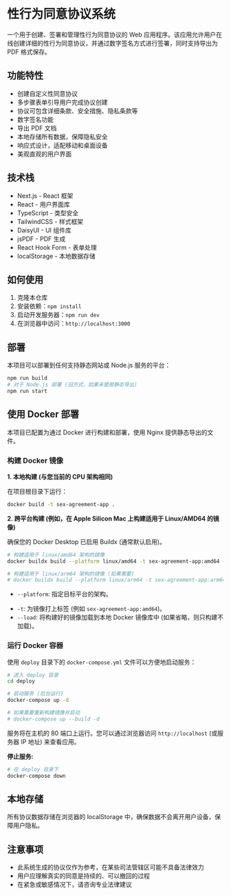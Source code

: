 # 性行为同意协议系统

一个用于创建、签署和管理性行为同意协议的 Web 应用程序。该应用允许用户在线创建详细的性行为同意协议，并通过数字签名方式进行签署，同时支持导出为 PDF 格式保存。

## 功能特性

- 创建自定义性同意协议
- 多步骤表单引导用户完成协议创建
- 协议可包含详细条款、安全措施、隐私条款等
- 数字签名功能
- 导出 PDF 文档
- 本地存储所有数据，保障隐私安全
- 响应式设计，适配移动和桌面设备
- 美观直观的用户界面

## 技术栈

- Next.js - React 框架
- React - 用户界面库
- TypeScript - 类型安全
- TailwindCSS - 样式框架
- DaisyUI - UI 组件库
- jsPDF - PDF 生成
- React Hook Form - 表单处理
- localStorage - 本地数据存储

## 如何使用

1. 克隆本仓库
2. 安装依赖：`npm install`
3. 启动开发服务器：`npm run dev`
4. 在浏览器中访问：`http://localhost:3000`

## 部署

本项目可以部署到任何支持静态网站或 Node.js 服务的平台：

```bash
npm run build
# 对于 Node.js 部署 (旧方式，如果未使用静态导出)
npm run start
```

## 使用 Docker 部署

本项目已配置为通过 Docker 进行构建和部署，使用 Nginx 提供静态导出的文件。

### 构建 Docker 镜像

**1. 本地构建 (与您当前的 CPU 架构相同)**

在项目根目录下运行：

```bash
docker build -t sex-agreement-app .
```

**2. 跨平台构建 (例如，在 Apple Silicon Mac 上构建适用于 Linux/AMD64 的镜像)**

确保您的 Docker Desktop 已启用 Buildx (通常默认启用)。

```bash
# 构建适用于 linux/amd64 架构的镜像
docker buildx build --platform linux/amd64 -t sex-agreement-app:amd64 --load .

# 构建适用于 linux/arm64 架构的镜像 (如果需要)
# docker buildx build --platform linux/arm64 -t sex-agreement-app:arm64 --load .
```

* `--platform`: 指定目标平台的架构。
- `-t`: 为镜像打上标签 (例如 `sex-agreement-app:amd64`)。
- `--load`: 将构建好的镜像加载到本地 Docker 镜像库中 (如果省略，则只构建不加载)。

### 运行 Docker 容器

使用 `deploy` 目录下的 `docker-compose.yml` 文件可以方便地启动服务：

```bash
# 进入 deploy 目录
cd deploy

# 启动服务 (后台运行)
docker-compose up -d

# 如果需要重新构建镜像并启动
# docker-compose up --build -d
```

服务将在主机的 80 端口上运行。您可以通过浏览器访问 `http://localhost` (或服务器 IP 地址) 来查看应用。

**停止服务:**

```bash
# 在 deploy 目录下
docker-compose down
```

## 本地存储

所有协议数据存储在浏览器的 localStorage 中，确保数据不会离开用户设备，保障用户隐私。

## 注意事项

- 此系统生成的协议仅作为参考，在某些司法管辖区可能不具备法律效力
- 用户应理解真实的同意是持续的、可以撤回的过程
- 在紧急或敏感情况下，请咨询专业法律建议
